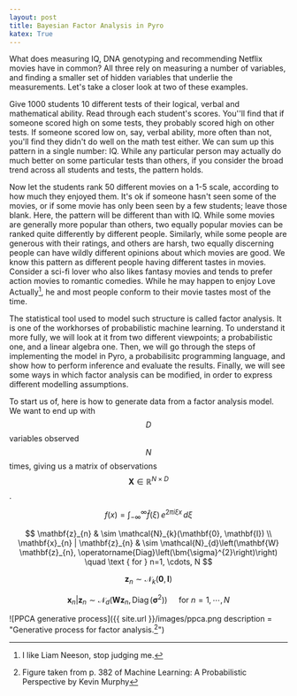 ```yaml
---
layout: post
title: Bayesian Factor Analysis in Pyro
katex: True
---
```


What does measuring IQ, DNA genotyping and recommending Netflix movies have in common? All three rely on measuring a number of variables, and finding a smaller set of hidden variables that underlie the measurements. Let's take a closer look at two of these examples.

Give 1000 students 10 different tests of their logical, verbal and mathematical ability. Read through each student's scores. You''ll find that if someone scored high on some tests, they probably scored high on other tests. If someone scored low on, say, verbal ability, more often than not, you'll find they didn't do well on the math test either. We can sum up this pattern in a single number: IQ. While any particular person may actually do much better on some particular tests than others, if you consider the broad trend across all students and tests, the pattern holds.

Now let the students rank 50 different movies on a 1-5 scale, according to how much they enjoyed them. It's ok if someone hasn't seen some of the movies, or if some movie has only been seen by a few students; leave those blank. Here, the pattern will be different than with IQ. While some movies are generally more popular than others, two equally popular movies can be ranked quite differently by different people. Similarly, while some people are generous with their ratings, and others are harsh, two equally discerning people can have wildly different opinions about which movies are good. We know this pattern as different people having different tastes in movies. Consider a sci-fi lover who also likes fantasy movies and tends to prefer action movies to romantic comedies. While he may happen to enjoy Love Actually[^1], he and most people conform to their movie tastes most of the time. 

The statistical tool used to model such structure is called factor analysis. It is one of the workhorses of probabilistic machine learning. To understand it more fully, we will look at it from two different viewpoints; a probabilistic one, and a linear algebra one. Then, we will go through the steps of implementing the model in Pyro, a probabilisitc programming language, and show how to perform inference and evaluate the results. Finally, we will see some ways in which factor analysis can be modified, in order to express different modelling assumptions.

To start us of, here is how to generate data from a factor analysis model. We want to end up with $$D$$ variables observed $$N$$ times, giving us a matrix of observations $$\mathbf{X} \in \mathbb{R}^{N \times D}$$. 

$$f(x) = \int_{-\infty}^\infty \hat f(\xi)\,e^{2 \pi i \xi x} \,d\xi$$

$$
\mathbf{z}_{n} & \sim \mathcal{N}_{k}(\mathbf{0}, \mathbf{I}) \\
\mathbf{x}_{n} | \mathbf{z}_{n} & \sim \mathcal{N}_{d}\left(\mathbf{W} \mathbf{z}_{n}, \operatorname{Diag}\left(\bm{\sigma}^{2}\right)\right)  \quad \text { for } n=1, \cdots, N
$$


$$\mathbf{z}_{n} \sim \mathcal{N}_{k}(\mathbf{0}, \mathbf{I})$$

$$\mathbf{x}_{n} | \mathbf{z}_{n} \sim \mathcal{N}_{d}\left(\mathbf{W} \mathbf{z}_{n}, \operatorname{Diag}\left(\bm{\sigma}^{2}\right)\right)  \quad \text { for } n=1, \cdots, N$$

![PPCA generative process]({{ site.url }}/images/ppca.png description = "Generative process for factor analysis.[^2]")



[^1]: I like Liam Neeson, stop judging me. 
[^2]: Figure taken from p. 382 of Machine Learning: A Probabilistic Perspective by Kevin Murphy